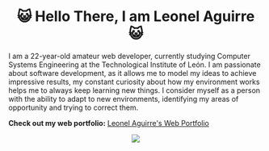 <h1 align="center">😺 Hello There, I am Leonel Aguirre 😺</h1>

I am a 22-year-old amateur web developer, currently studying Computer Systems Engineering at the Technological Institute of León. I am passionate about software development, as it allows me to model my ideas to achieve impressive results, my constant curiosity about how my environment works helps me to always keep learning new things. I consider myself as a person with the ability to adapt to new environments, identifying my areas of opportunity and trying to correct them.

**Check out my web portfolio:** [Leonel Aguirre's Web Portfolio](https://noisyapple.github.io)

<p align="center"><img src="https://spotify-recently-played-readme.vercel.app/api?user=milkyblue398&width=500" align="center"></p>
